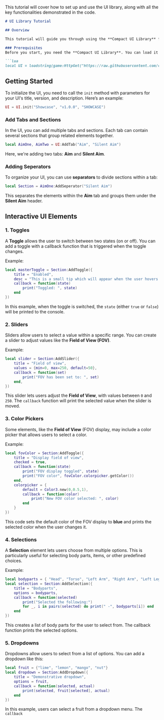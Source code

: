 This tutorial will cover how to set up and use the UI library, along with all the key functionalities demonstrated in the code.

```markdown
# UI Library Tutorial

## Overview

This tutorial will guide you through using the **Compact UI Library** for creating a simple user interface with various interactive elements like toggles, sliders, selections, and dropdowns. It will show you how to add elements, customize their behaviors, and handle callbacks effectively.

### Prerequisites
Before you start, you need the **Compact UI Library**. You can load it into your script with the following line:

```lua
local UI = loadstring(game:HttpGet("https://raw.githubusercontent.com/cueshut/saves/main/compact"))()
```

## Getting Started

To initialize the UI, you need to call the `init` method with parameters for your UI's title, version, and description. Here’s an example:

```lua
UI = UI.init("Showcase", "v1.0.0", "SHOWCASE")
```

### Add Tabs and Sections

In the UI, you can add multiple tabs and sections. Each tab can contain several sections that group related elements together.

```lua
local AimOne, AimTwo = UI:AddTab("Aim", "Silent Aim")
```

Here, we're adding two tabs: **Aim** and **Silent Aim**.

### Adding Seperators

To organize your UI, you can use **separators** to divide sections within a tab:

```lua
local Section = AimOne:AddSeperator("Silent Aim")
```

This separates the elements within the **Aim** tab and groups them under the **Silent Aim** header.

## Interactive UI Elements

### 1. **Toggles**

A **Toggle** allows the user to switch between two states (on or off). You can add a toggle with a callback function that is triggered when the toggle changes.

Example:

```lua
local masterToggle = Section:AddToggle({
    title = "Enabled",
    desc = "This is a small tip which will appear when the user hovers over this toggle.",
    callback = function(state)
        print("Toggled: ", state)
    end
})
```

In this example, when the toggle is switched, the `state` (either `true` or `false`) will be printed to the console.

### 2. **Sliders**

Sliders allow users to select a value within a specific range. You can create a slider to adjust values like the **Field of View (FOV)**.

Example:

```lua
local slider = Section:AddSlider({
    title = "Field of view",
    values = {min=0, max=250, default=50},
    callback = function(set)
        print("FOV has been set to: ", set)
    end,
})
```

This slider lets users adjust the **Field of View**, with values between `0` and `250`. The `callback` function will print the selected value when the slider is moved.

### 3. **Color Pickers**

Some elements, like the **Field of View** (FOV) display, may include a color picker that allows users to select a color.

Example:

```lua
local fovColor = Section:AddToggle({
    title = "Display field of view",
    checked = true,
    callback = function(state)
        print("FOV display toggled", state)
        print("FOV color", fovColor.colorpicker.getColor())
    end,
    colorpicker = {
        default = Color3.new(0,0.5,1),
        callback = function(color)
            print("New FOV color selected: ", color)
        end
    }
})
```

This code sets the default color of the FOV display to **blue** and prints the selected color when the user changes it.

### 4. **Selections**

A **Selection** element lets users choose from multiple options. This is particularly useful for selecting body parts, items, or other predefined choices.

Example:

```lua
local bodyparts = { "Head", "Torso", "Left Arm", "Right Arm", "Left Leg", "Right Arm" }
local selection = Section:AddSelection({
    title = "Bodyparts",
    options = bodyparts,
    callback = function(selected)
        print("Selected the following:")
        for _, i in pairs(selected) do print(" -", bodyparts[i]) end
    end
})
```

This creates a list of body parts for the user to select from. The callback function prints the selected options.

### 5. **Dropdowns**

Dropdowns allow users to select from a list of options. You can add a dropdown like this:

```lua
local fruit = {"lime", "lemon", "mango", "nut"}
local dropdown = Section:AddDropdown({
    title = "Demonstrative dropdown",
    options = fruit,
    callback = function(selected, actual)
        print(selected, fruit[selected], actual)
    end
})
```

In this example, users can select a fruit from a dropdown menu. The `callback`
